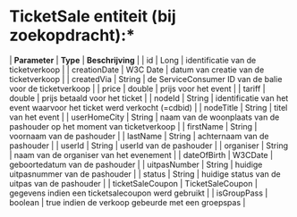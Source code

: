 ---
---

# TicketSale entiteit (bij zoekopdracht):*

| **Parameter** | **Type** | **Beschrijving** |
| id | Long | identificatie van de ticketverkoop |
| creationDate | W3C Date | datum van creatie van de ticketverkoop |
| createdVia | String | de ServiceConsumer ID van de balie voor de ticketverkoop |
| price | double | prijs voor het event |
| tariff | double | prijs betaald voor het ticket |
| nodeId | String | identificatie van het event waarvoor het ticket werd verkocht (=cdbid) |
| nodeTitle | String | titel van het event |
| userHomeCity | String | naam van de woonplaats van de pashouder op het moment van ticketverkoop |
| firstName | String | voornaam van de pashouder |
| lastName | String | achternaam van de pashouder |
| userId | String | userId van de pashouder |
| organiser | String | naam van de organiser van het evenement |
| dateOfBirth | W3CDate | geboortedatum van de pashouder |
| uitpasNumber | String | huidige uitpasnummer van de pashouder |
| status | String | huidige status van de uitpas van de pashouder |
| ticketSaleCoupon | TicketSaleCoupon | gegevens indien een ticketsalecoupon werd gebruikt |
| isGroupPass | boolean | true indien de verkoop gebeurde met een groepspas |